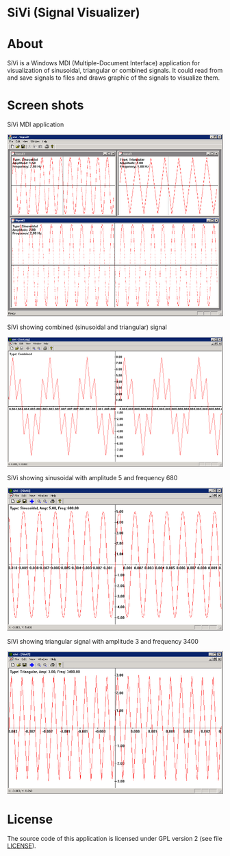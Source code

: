 # SiVi (Signal Visualizer)

# About

SiVi is a Windows MDI (Multiple-Document Interface) application for visualization of sinusoidal, triangular or combined signals. It could read from and save signals to files and draws graphic of the signals to visualize them.

# Screen shots

SiVi MDI application

![SiVi MDI application](screenshots/sivi.png)

SiVi showing combined (sinusoidal and triangular) signal

![SiVi application showing combined signal](screenshots/sivi_combined.png)

SiVi showing sinusoidal with amplitude 5 and frequency 680

![SiVi application showing sinusoidal signal](screenshots/sivi_sin_5_680.png)

SiVi showing triangular signal with amplitude 3 and frequency 3400

![SiVi application showing triangular signal](screenshots/sivi_tri_3_3400.png)

# License

The source code of this application is licensed under GPL version 2 (see file [LICENSE](LICENSE)).
